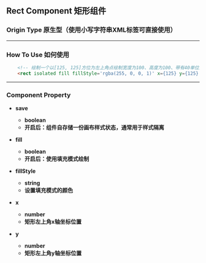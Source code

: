 ## Rect Component 矩形组件


### Origin Type 原生型（使用小写字符串XML标签可直接使用）

---

### How To Use 如何使用

``` html
    <!-- 绘制一个以[125, 125]方位为左上角点绘制宽度为100、高度为100、带有40单位的四个弧度角的矩形图案 -->
    <rect isolated fill fillStyle='rgba(255, 0, 0, 1)' x={125} y={125} w={100} h={100} radius={40}/>
```

---

### Component Property

- **save**
  - **boolean**
  - **开启后：组件自存储一份画布样式状态，通常用于样式隔离**

- **fill**
  - **boolean**
  - **开启后：使用填充模式绘制**

- **fillStyle**
  - **string**
  - **设置填充模式的颜色**

- **x**
  - **number**
  - **矩形左上角x轴坐标位置**

- **y**
  - **number**
  - **矩形左上角y轴坐标位置**

